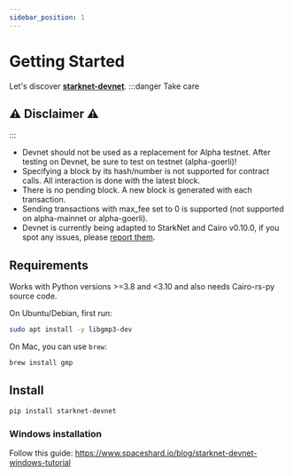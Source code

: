 ```yaml
---
sidebar_position: 1
---
```

# Getting Started

Let's discover **[starknet-devnet](https://github.com/Shard-Labs/starknet-devnet)**.
:::danger Take care
## ⚠️ Disclaimer ⚠️
:::

- Devnet should not be used as a replacement for Alpha testnet. After testing on Devnet, be sure to test on testnet (alpha-goerli)!
- Specifying a block by its hash/number is not supported for contract calls. All interaction is done with the latest block.
- There is no pending block. A new block is generated with each transaction.
- Sending transactions with max_fee set to 0 is supported (not supported on alpha-mainnet or alpha-goerli).
- Devnet is currently being adapted to StarkNet and Cairo v0.10.0, if you spot any issues, please [report them](https://github.com/Shard-Labs/starknet-devnet/issues/new/choose).

## Requirements

Works with Python versions >=3.8 and <3.10 and also needs Cairo-rs-py source code. 

On Ubuntu/Debian, first run:


```bash
sudo apt install -y libgmp3-dev
```

On Mac, you can use `brew`:

```bash
brew install gmp
```

## Install

```bash
pip install starknet-devnet
```

### Windows installation

Follow this guide: https://www.spaceshard.io/blog/starknet-devnet-windows-tutorial
